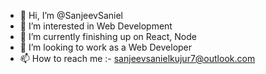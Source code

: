 - 👋 Hi, I’m @SanjeevSaniel
- 👀 I’m interested in Web Development
- 🌱 I’m currently finishing up on React, Node
- 💞️ I’m looking to work as a Web Developer
- 📫 How to reach me :- sanjeevsanielkujur7@outlook.com

<!---
SanjeevSaniel/SanjeevSaniel is a ✨ special ✨ repository because its `README.md` (this file) appears on your GitHub profile.
You can click the Preview link to take a look at your changes.
--->
